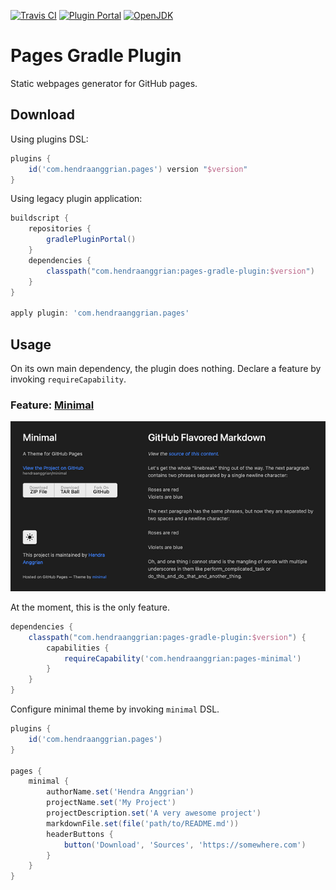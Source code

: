 [![Travis CI](https://img.shields.io/travis/com/hendraanggrian/pages-gradle-plugin)](https://travis-ci.com/github/hendraanggrian/pages-gradle-plugin/)
[![Plugin Portal](https://img.shields.io/maven-metadata/v.svg?label=plugin-portal&metadataUrl=https%3A%2F%2Fplugins.gradle.org%2Fm2%2Fcom%2Fhendraanggrian%2Fpages%2Fcom.hendraanggrian.pages.gradle.plugin%2Fmaven-metadata.xml)](https://plugins.gradle.org/plugin/com.hendraanggrian.pages)
[![OpenJDK](https://img.shields.io/badge/jdk-1.8%2B-informational)](https://openjdk.java.net/projects/jdk8/)

# Pages Gradle Plugin

Static webpages generator for GitHub pages.

## Download

Using plugins DSL:

```gradle
plugins {
    id('com.hendraanggrian.pages') version "$version"
}
```

Using legacy plugin application:

```gradle
buildscript {
    repositories {
        gradlePluginPortal()
    }
    dependencies {
        classpath("com.hendraanggrian:pages-gradle-plugin:$version")
    }
}

apply plugin: 'com.hendraanggrian.pages'
```

## Usage

On its own main dependency, the plugin does nothing.
Declare a feature by invoking `requireCapability`.

### Feature: [Minimal](https://github.com/hendraanggrian/minimal-theme/)

![Minimal preview](images/preview_minimal.png)

At the moment, this is the only feature.

```gradle
dependencies {
    classpath("com.hendraanggrian:pages-gradle-plugin:$version") {
        capabilities {
            requireCapability('com.hendraanggrian:pages-minimal')
        }
    }
}
```

Configure minimal theme by invoking `minimal` DSL.

```gradle
plugins {
    id('com.hendraanggrian.pages')
}

pages {
    minimal {
        authorName.set('Hendra Anggrian')
        projectName.set('My Project')
        projectDescription.set('A very awesome project')
        markdownFile.set(file('path/to/README.md'))
        headerButtons {
            button('Download', 'Sources', 'https://somewhere.com')
        }
    }
}
```
